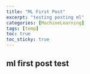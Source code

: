 ```yaml
---
title: "ML First Post"
excerpt: "testing posting ml"
categories: [MachineLearning]
tags: [temp]
toc: true
toc_sticky: true
---
```


## ml first post test